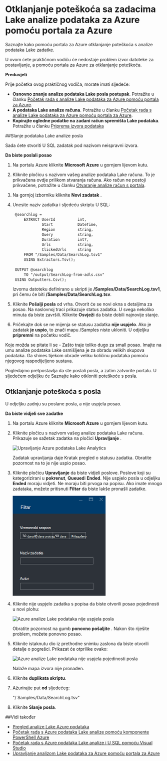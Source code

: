 <properties 
   pageTitle="Otklanjanje poteškoća sa zadacima Lake analize podataka za Azure pomoću portala za Azure | Azure" 
   description="Saznajte kako pomoću portala za Azure otklanjanje poteškoća s analize podataka Lake zadatke. " 
   services="data-lake-analytics" 
   documentationCenter="" 
   authors="edmacauley" 
   manager="jhubbard" 
   editor="cgronlun"/>
 
<tags
   ms.service="data-lake-analytics"
   ms.devlang="na"
   ms.topic="article"
   ms.tgt_pltfrm="na"
   ms.workload="big-data" 
   ms.date="05/16/2016"
   ms.author="edmaca"/>

# <a name="troubleshoot-azure-data-lake-analytics-jobs-using-azure-portal"></a>Otklanjanje poteškoća sa zadacima Lake analize podataka za Azure pomoću portala za Azure

Saznajte kako pomoću portala za Azure otklanjanje poteškoća s analize podataka Lake zadatke.

U ovom ćete praktičnom vodiču će nedostaje problem izvor datoteke za postavljanje, a pomoću portala za Azure za otklanjanje poteškoća.

**Preduvjeti**

Prije početka ovog praktičnog vodiča, morate imati sljedeće:

- **Osnovno znanje analize podataka Lake posla postupak**. Potražite u članku [Početak rada s analize Lake podataka za Azure pomoću portala za Azure](data-lake-analytics-get-started-portal.md).
- **A podataka Lake analize računa**. Potražite u članku [Početak rada s analize Lake podataka za Azure pomoću portala za Azure](data-lake-analytics-get-started-portal.md#create-adl-analytics-account).
- **Kopirajte ogledne podatke na zadani račun spremišta Lake podataka**.  Potražite u članku [Priprema izvora podataka](data-lake-analytics-get-started-portal.md#prepare-source-data)

##<a name="submit-a-data-lake-analytics-job"></a>Slanje podataka Lake analize posla

Sada ćete stvoriti U SQL zadatak pod nazivom neispravni izvora.  

**Da biste poslali posao**

1. Na portalu Azure kliknite **Microsoft Azure** u gornjem lijevom kutu.
2. Kliknite pločicu s nazivom vašeg analize podataka Lake računa.  To je prikvačena ovdje prilikom stvaranja računa.
Ako račun ne postoji prikvačene, potražite u članku [Otvaranje analize račun s portala](data-lake-analytics-manage-use-portal.md#access-adla-account).
3. Na gornjoj izborniku kliknite **Novi zadatak** .
4. Unesite naziv zadatka i sljedeću skriptu U SQL:

        @searchlog =
            EXTRACT UserId          int,
                    Start           DateTime,
                    Region          string,
                    Query           string,
                    Duration        int?,
                    Urls            string,
                    ClickedUrls     string
            FROM "/Samples/Data/SearchLog.tsv1"
            USING Extractors.Tsv();
        
        OUTPUT @searchlog   
            TO "/output/SearchLog-from-adls.csv"
        USING Outputters.Csv();

    Izvornu datoteku definirano u skripti je **/Samples/Data/SearchLog.tsv1**, pri čemu će biti **/Samples/Data/SearchLog.tsv**.
     
5. Kliknite **Pošalji posla** od vrha. Otvorit će se novi okna s detaljima za posao. Na naslovnoj traci prikazuje status zadatka. U svega nekoliko minuta da biste završili. Kliknite **Osvježi** da biste dobili najnovije stanje.
6. Pričekajte dok se ne mijenja se statusu zadatka **nije uspjelo**.  Ako je zadatak **je uspio**, to znači mapu /Samples niste ukloniti. U odjeljku **pripremni** na početku vodič.

Koje možda se pitate li se - Zašto traje toliko dugo za small posao.  Imajte na umu analize podataka Lake osmišljena je za obradu velikih skupova podataka.  Ga shines tijekom obrade veliku količinu podataka pomoću njegovog raspodijeljeno sustava.

Pogledajmo pretpostavlja da ste poslali posla, a zatim zatvorite portalu.  U sljedećem odjeljku će Saznajte kako otkloniti poteškoće s posla.


## <a name="troubleshoot-the-job"></a>Otklanjanje poteškoća s posla

U odjeljku zadnju su poslane posla, a nije uspjela posao.  

**Da biste vidjeli sve zadatke**

1. Na portalu Azure kliknite **Microsoft Azure** u gornjem lijevom kutu.
2. Kliknite pločicu s nazivom vašeg analize podataka Lake računa.  Prikazuje se sažetak zadatka na pločici **Upravljanje** .

    ![Upravljanje Azure podataka Lake Analytics](./media/data-lake-analytics-monitor-and-troubleshoot-tutorial/data-lake-analytics-job-management.png)
    
    Zadatak upravljanja daje Kratak pregled o statusu zadatka. Obratite pozornost na to je nije uspio posao.
   
3. Kliknite pločicu **Upravljanje** da biste vidjeli poslove. Poslove koji su kategorizirani u **pokrenut**, **Queued**i **Ended**. Nije uspjelo posla u odjeljku **Ended** moraju vidjeti. Ne moraju biti prvoga na popisu. Ako imate mnogo zadataka, možete pritisnuti **Filtar** da biste lakše pronašli zadatke.

    ![Azure analize podataka Lake filtrirati zadatke](./media/data-lake-analytics-monitor-and-troubleshoot-tutorial/data-lake-analytics-filter-jobs.png)

4. Kliknite nije uspjelo zadatka s popisa da biste otvorili posao pojedinosti u novi plohu:

    ![Azure analize Lake podataka nije uspjela posla](./media/data-lake-analytics-monitor-and-troubleshoot-tutorial/data-lake-analytics-failed-job.png)
    
    Obratite pozornost na gumb **ponovno pošaljite** . Nakon što riješite problem, možete ponovno posao.

5. Kliknite istaknutu dio iz prethodne snimku zaslona da biste otvorili detalje o pogrešci.  Prikazat će otprilike ovako:

    ![Azure analize Lake podataka nije uspjela pojedinosti posla](./media/data-lake-analytics-monitor-and-troubleshoot-tutorial/data-lake-analytics-failed-job-details.png)

    Nalaže mapa izvora nije pronađen.
    
6. Kliknite **duplikata skriptu**.
7. Ažurirajte put **od** sljedećeg:

    "/ Samples/Data/SearchLog.tsv"

8. Kliknite **Slanje posla**.


##<a name="see-also"></a>Vidi također

- [Pregled analize Lake Azure podataka](data-lake-analytics-overview.md)
- [Početak rada s Azure podataka Lake analize pomoću komponente PowerShell Azure](data-lake-analytics-get-started-powershell.md)
- [Početak rada s Azure podataka Lake analize i U SQL pomoću Visual Studio](data-lake-analytics-u-sql-get-started.md)
- [Upravljanje analizom Lake podataka za Azure pomoću portala za Azure](data-lake-analytics-manage-use-portal.md)





